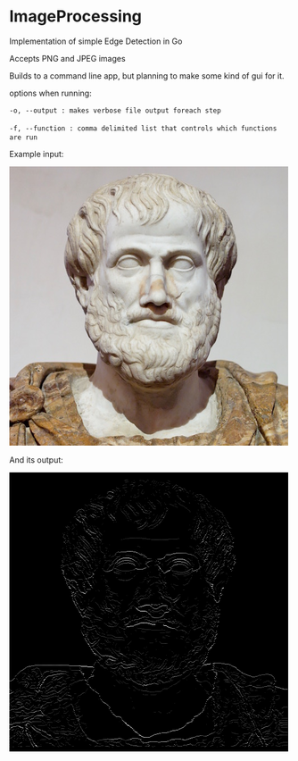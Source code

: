# ImageProcessing

Implementation of simple Edge Detection in Go

Accepts PNG and JPEG images

Builds to a command line app, but planning to make some kind of gui for it.

options when running:

    -o, --output : makes verbose file output foreach step

    -f, --function : comma delimited list that controls which functions are run

Example input:

![alt text](https://github.com/jlowell000/ImageProcessing/blob/master/images/in.png)

And its output:

![alt text](https://github.com/jlowell000/ImageProcessing/blob/master/images/output_in.png)
